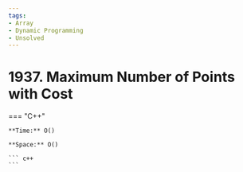 ```yaml
---
tags:
- Array
- Dynamic Programming
- Unsolved
---
```



# 1937. Maximum Number of Points with Cost

=== "C++"

    **Time:** O()

    **Space:** O()

    ``` c++
    ```